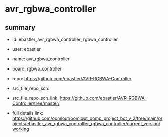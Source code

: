 # avr_rgbwa_controller
 
## summary 
* id: ebastler_avr_rgbwa_controller_rgbwa_controller
* user: ebastler
* name: avr_rgbwa_controller
* board: rgbwa_controller
* repo: https://github.com/ebastler/AVR-RGBWA-Controller



* src_file_repo_sch: 
* src_file_repo_sch_link: https://github.com/ebastler/AVR-RGBWA-Controller/tree/master/
* full details link: https://github.com/oomlout/oomlout_oomp_project_bot_v_2/tree/main/projects/ebastler_avr_rgbwa_controller_rgbwa_controller/current_version/working  






